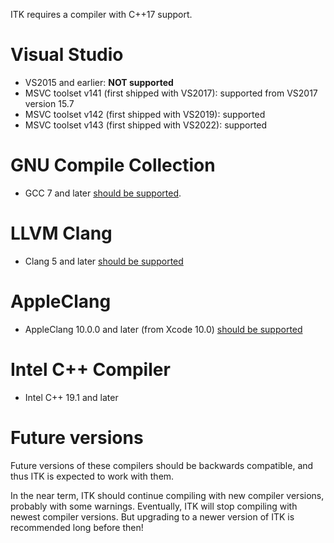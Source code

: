 ITK requires a compiler with C++17 support.

# Visual Studio
* VS2015 and earlier: **NOT supported**
* MSVC toolset v141 (first shipped with VS2017): supported from VS2017 version 15.7
* MSVC toolset v142 (first shipped with VS2019): supported
* MSVC toolset v143 (first shipped with VS2022): supported

# GNU Compile Collection
* GCC 7 and later [should be supported](https://www.gnu.org/software/gcc/projects/cxx-status.html).

# LLVM Clang
* Clang 5 and later [should be supported](https://clang.llvm.org/cxx_status.html)

# AppleClang
* AppleClang 10.0.0 and later (from Xcode 10.0) [should be supported](https://en.wikipedia.org/wiki/Xcode#Version_history)

# Intel C++ Compiler
* Intel C++ 19.1 and later

# Future versions
Future versions of these compilers should be backwards compatible, and thus ITK is expected to work with them.

In the near term, ITK should continue compiling with new compiler versions, probably with some warnings. Eventually, ITK will stop compiling with newest compiler versions. But upgrading to a newer version of ITK is recommended long before then!
